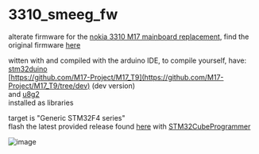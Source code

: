 # 3310_smeeg_fw
alterate firmware for the [nokia 3310 M17 mainboard replacement](https://github.com/M17-Project/M17_3310), find the original firmware [here](https://github.com/M17-Project/M17_3310-fw)  

witten with and compiled with the arduino IDE, to compile yourself, have:  
[stm32duino](https://github.com/stm32duino/BoardManagerFiles/raw/main/package_stmicroelectronics_index.json)  
[https://github.com/M17-Project/M17_T9](https://github.com/M17-Project/M17_T9/tree/dev) (dev version)  
and [u8g2](https://github.com/olikraus/u8g2)   
installed as libraries  

target is "Generic STM32F4 series"  
flash the latest provided release found [here](https://github.com/smeegle5000/3310_smeeg_fw/tags) with [STM32CubeProgrammer](https://www.st.com/en/development-tools/stm32cubeprog.html)  

![image](https://github.com/user-attachments/assets/097ec3e4-32c4-4cb3-97bd-6739f486b663)
